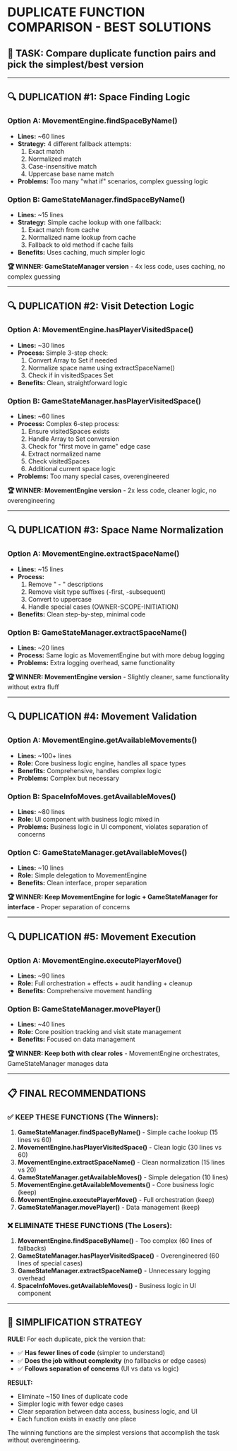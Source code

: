 # DUPLICATE FUNCTION COMPARISON - BEST SOLUTIONS

## 🎯 TASK: Compare duplicate function pairs and pick the simplest/best version

---

## 🔍 DUPLICATION #1: Space Finding Logic

### **Option A: MovementEngine.findSpaceByName()** 
- **Lines:** ~60 lines
- **Strategy:** 4 different fallback attempts:
  1. Exact match
  2. Normalized match  
  3. Case-insensitive match
  4. Uppercase base name match
- **Problems:** Too many "what if" scenarios, complex guessing logic

### **Option B: GameStateManager.findSpaceByName()**
- **Lines:** ~15 lines  
- **Strategy:** Simple cache lookup with one fallback:
  1. Exact match from cache
  2. Normalized name lookup from cache
  3. Fallback to old method if cache fails
- **Benefits:** Uses caching, much simpler logic

**🏆 WINNER: GameStateManager version** - 4x less code, uses caching, no complex guessing

---

## 🔍 DUPLICATION #2: Visit Detection Logic

### **Option A: MovementEngine.hasPlayerVisitedSpace()**
- **Lines:** ~30 lines
- **Process:** Simple 3-step check:
  1. Convert Array to Set if needed
  2. Normalize space name using extractSpaceName()
  3. Check if in visitedSpaces Set
- **Benefits:** Clean, straightforward logic

### **Option B: GameStateManager.hasPlayerVisitedSpace()**  
- **Lines:** ~60 lines
- **Process:** Complex 6-step process:
  1. Ensure visitedSpaces exists
  2. Handle Array to Set conversion
  3. Check for "first move in game" edge case
  4. Extract normalized name
  5. Check visitedSpaces
  6. Additional current space logic
- **Problems:** Too many special cases, overengineered

**🏆 WINNER: MovementEngine version** - 2x less code, cleaner logic, no overengineering

---

## 🔍 DUPLICATION #3: Space Name Normalization

### **Option A: MovementEngine.extractSpaceName()**
- **Lines:** ~15 lines
- **Process:**
  1. Remove " - " descriptions
  2. Remove visit type suffixes (-first, -subsequent)
  3. Convert to uppercase
  4. Handle special cases (OWNER-SCOPE-INITIATION)
- **Benefits:** Clean step-by-step, minimal code

### **Option B: GameStateManager.extractSpaceName()**
- **Lines:** ~20 lines  
- **Process:** Same logic as MovementEngine but with more debug logging
- **Problems:** Extra logging overhead, same functionality

**🏆 WINNER: MovementEngine version** - Slightly cleaner, same functionality without extra fluff

---

## 🔍 DUPLICATION #4: Movement Validation

### **Option A: MovementEngine.getAvailableMovements()**
- **Lines:** ~100+ lines
- **Role:** Core business logic engine, handles all space types
- **Benefits:** Comprehensive, handles complex logic
- **Problems:** Complex but necessary

### **Option B: SpaceInfoMoves.getAvailableMoves()**
- **Lines:** ~80 lines
- **Role:** UI component with business logic mixed in
- **Problems:** Business logic in UI component, violates separation of concerns

### **Option C: GameStateManager.getAvailableMoves()**
- **Lines:** ~10 lines
- **Role:** Simple delegation to MovementEngine
- **Benefits:** Clean interface, proper separation

**🏆 WINNER: Keep MovementEngine for logic + GameStateManager for interface** - Proper separation of concerns

---

## 🔍 DUPLICATION #5: Movement Execution

### **Option A: MovementEngine.executePlayerMove()**
- **Lines:** ~90 lines
- **Role:** Full orchestration + effects + audit handling + cleanup
- **Benefits:** Comprehensive movement handling

### **Option B: GameStateManager.movePlayer()**
- **Lines:** ~40 lines  
- **Role:** Core position tracking and visit state management
- **Benefits:** Focused on data management

**🏆 WINNER: Keep both with clear roles** - MovementEngine orchestrates, GameStateManager manages data

---

## 📋 FINAL RECOMMENDATIONS

### **✅ KEEP THESE FUNCTIONS (The Winners):**

1. **GameStateManager.findSpaceByName()** - Simple cache lookup (15 lines vs 60)
2. **MovementEngine.hasPlayerVisitedSpace()** - Clean logic (30 lines vs 60)
3. **MovementEngine.extractSpaceName()** - Clean normalization (15 lines vs 20)
4. **GameStateManager.getAvailableMoves()** - Simple delegation (10 lines)
5. **MovementEngine.getAvailableMovements()** - Core business logic (keep)
6. **MovementEngine.executePlayerMove()** - Full orchestration (keep)
7. **GameStateManager.movePlayer()** - Data management (keep)

### **❌ ELIMINATE THESE FUNCTIONS (The Losers):**

1. **MovementEngine.findSpaceByName()** - Too complex (60 lines of fallbacks)
2. **GameStateManager.hasPlayerVisitedSpace()** - Overengineered (60 lines of special cases)
3. **GameStateManager.extractSpaceName()** - Unnecessary logging overhead
4. **SpaceInfoMoves.getAvailableMoves()** - Business logic in UI component

---

## 🎯 SIMPLIFICATION STRATEGY

**RULE:** For each duplicate, pick the version that:
- ✅ **Has fewer lines of code** (simpler to understand)
- ✅ **Does the job without complexity** (no fallbacks or edge cases)
- ✅ **Follows separation of concerns** (UI vs data vs logic)

**RESULT:** 
- Eliminate ~150 lines of duplicate code
- Simpler logic with fewer edge cases
- Clear separation between data access, business logic, and UI
- Each function exists in exactly one place

The winning functions are the simplest versions that accomplish the task without overengineering.
